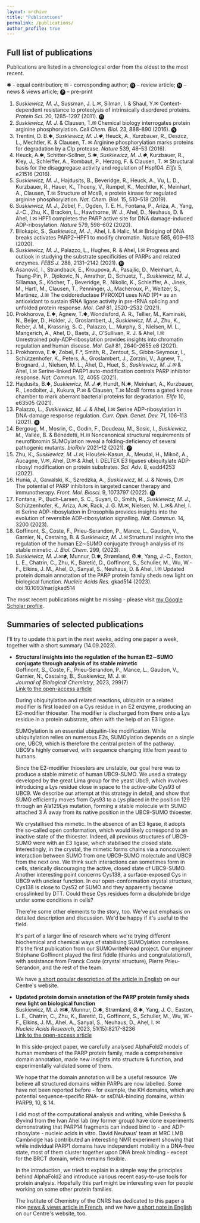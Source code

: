 ```yaml
---
layout: archive
title: "Publications"
permalink: /publications/
author_profile: true
---
```


Full list of publications
------

Publications are listed in a chronological order from the oldest to the most recent.

✱ - equal contribution; ✉ - corresponding author; 🅡 – review article; 🅝 – news & views article; 🅟 – pre-print 

1.	*Suskiewicz, M. J.*, Sussman, J. L.✉, Silman, I. & Shaul, Y.✉ Context-dependent resistance to proteolysis of intrinsically disordered proteins. *Protein Sci.* 20, 1285–1297 (2011). 🅡
2.	*Suskiewicz, M. J.* & Clausen, T.✉ Chemical biology interrogates protein arginine phosphorylation. *Cell Chem. Biol.* 23, 888–890 (2016). 🅝
3.	Trentini, D. B.✱, *Suskiewicz, M. J.✱*, Heuck, A., Kurzbauer, R., Deszcz, L., Mechtler, K. & Clausen, T. ✉ Arginine phosphorylation marks proteins for degradation by a Clp protease. *Nature* 539, 48–53 (2016).
4.	Heuck, A.✱, Schitter-Sollner, S.✱, *Suskiewicz, M. J.✱*, Kurzbauer, R., Kley, J., Schleiffer, A., Rombaut, P., Herzog, F. & Clausen, T. ✉ Structural basis for the disaggregase activity and regulation of Hsp104. *Elife* 5, e21516 (2016).
5.	*Suskiewicz, M. J.*, Hajdusits, B., Beveridge, R., Heuck, A., Vu, L. D., Kurzbauer, R., Hauer, K., Thoeny, V., Rumpel, K., Mechtler, K., Meinhart, A., Clausen, T.✉ Structure of McsB, a protein kinase for regulated arginine phosphorylation. *Nat. Chem. Biol.* 15, 510–518 (2019).
6.	*Suskiewicz, M. J.*, Zobel, F., Ogden, T. E. H., Fontana, P., Ariza, A., Yang, J.-C., Zhu, K., Bracken, L., Hawthorne, W. J., Ahel, D., Neuhaus, D. & Ahel, I.✉ HPF1 completes the PARP active site for DNA damage-induced ADP-ribosylation. *Nature* 579, 598–602 (2020).
7.	Bilokapic, S., *Suskiewicz, M. J.*, Ahel, I. & Halic, M.✉ Bridging of DNA breaks activates PARP2–HPF1 to modify chromatin. *Nature* 585, 609–613 (2020).
8.	*Suskiewicz, M. J.*, Palazzo, L., Hughes, R. & Ahel, I.✉ Progress and outlook in studying the substrate specificities of PARPs and related enzymes. *FEBS J.* 288, 2131–2142 (2021). 🅡
9.	Asanović, I., Strandback, E., Kroupova, A., Pasajlic, D., Meinhart, A., Tsung-Pin, P., Djokovic, N., Anrather, D., Schuetz, T., *Suskiewicz, M. J.*, Sillamaa, S., Köcher, T., Beveridge, R., Nikolic, K., Schleiffer, A., Jinek, M., Hartl, M., Clausen, T., Penninger, J., Macheroux, P., Weitzer, S., Martinez, J.✉ The oxidoreductase PYROXD1 uses NAD (P)+ as an antioxidant to sustain tRNA ligase activity in pre-tRNA splicing and unfolded protein response. *Mol. Cell* 81, 2520–2532 (2021).
10.	Prokhorova, E.✱, Agnew, T.✱, Wondisford, A. R., Tellier, M., Kaminski, N., Beijer, D., Holder, J., Groslambert, J., *Suskiewicz, M. J.*, Zhu, K., Reber, J. M., Krassnig, S. C., Palazzo, L., Murphy, S., Nielsen, M. L., Mangerich, A., Ahel, D., Baets, J., O’Sullivan, R. J. & Ahel, I.✉ Unrestrained poly-ADP-ribosylation provides insights into chromatin regulation and human disease. *Mol. Cell* 81, 2640-2655.e8 (2021).
11.	Prokhorova, E.✱, Zobel, F.*, Smith, R., Zentout, S., Gibbs-Seymour, I., Schützenhofer, K., Peters, A., Groslambert, J., Zorzini, V., Agnew, T., Brognard, J., Nielsen, M. L., Ahel, D., Huet, S., *Suskiewicz, M. J.✉* & Ahel, I.✉ Serine-linked PARP1 auto-modification controls PARP inhibitor response. *Nat. Commun.* 12, 4055 (2021).
12.	Hajdusits, B.✱, *Suskiewicz, M. J.✱*, Hundt, N.✱, Meinhart, A., Kurzbauer, R., Leodolter, J., Kukura, P.✉ & Clausen, T.✉ McsB forms a gated kinase chamber to mark aberrant bacterial proteins for degradation. *Elife* 10, e63505 (2021).
13.	Palazzo, L., *Suskiewicz, M. J.* & Ahel, I.✉ Serine ADP-ribosylation in DNA-damage response regulation. *Curr. Opin. Genet. Dev.* 71, 106–113 (2021). 🅡
14.	Bergoug, M., Mosrin, C., Godin, F., Doudeau, M., Sosic, I., *Suskiewicz, M.*, Vallée, B. & Bénédetti, H.✉ Noncanonical structural requirements of neurofibromin SUMOylation reveal a folding-deficiency of several pathogenic mutants. *bioRxiv* 2021–12 (2021). 🅟
15.	Zhu, K., *Suskiewicz, M. J.✉*, Hloušek-Kasun, A., Meudal, H., Mikoč, A., Aucagne, V.✉, Ahel, D.✉ & Ahel, I. DELTEX E3 ligases ubiquitylate ADP-ribosyl modification on protein substrates. *Sci. Adv.* 8, eadd4253 (2022).
16.	Hunia, J., Gawalski, K., Szredzka, A., *Suskiewicz, M. J.* & Nowis, D.✉ The potential of PARP inhibitors in targeted cancer therapy and immunotherapy. *Front. Mol. Biosci.* 9, 1073797 (2022). 🅡
17.	Fontana, P., Buch-Larsen, S. C., Suyari, O., Smith, R., *Suskiewicz, M. J.*, Schützenhofer, K., Ariza, A.✉, Rack, J. G. M.✉, Nielsen, M. L.✉& Ahel, I.✉ Serine ADP-ribosylation in Drosophila provides insights into the evolution of reversible ADP-ribosylation signalling. *Nat. Commun.* 14, 3200 (2023).
18.	Goffinont, S., Coste, F., Prieu-Serandon, P., Mance, L., Gaudon, V., Garnier, N., Castaing, B. & *Suskiewicz, M. J.✉* Structural insights into the regulation of the human E2∼SUMO conjugate through analysis of its stable mimetic. *J. Biol. Chem.* 299, (2023).
19.	*Suskiewicz, M. J.✉✱*, Munnur, D.✱, Strømland, Ø.✱, Yang, J.-C., Easton, L. E., Chatrin, C., Zhu, K., Baretić, D., Goffinont, S., Schuller, M., Wu, W.-F., Elkins, J. M., Ahel, D., Sanyal, S., Neuhaus, D. & Ahel, I.✉ Updated protein domain annotation of the PARP protein family sheds new light on biological function. *Nucleic Acids Res.* gkad514 (2023). doi:10.1093/nar/gkad514

The most recent publications might be missing - please visit <a href="https://scholar.google.ca/citations?user=Xsix4w8AAAAJ&hl=en">my Google Scholar profile</a>.

Summaries of selected publications
------
I'll try to update this part in the next weeks, adding one paper a week, together with a short summary (14.09.2023).

* **Structural insights into the regulation of the human E2∼SUMO conjugate through analysis of its stable mimetic**<br />
  Goffinont, S., Coste, F., Prieu-Serandon, P., Mance, L., Gaudon, V., Garnier, N., Castaing, B., Suskiewicz, M. J. ✉<br />
  *Journal of Biological Chemistry*, 2023, 299(7)<br />
  <a href="https://www.jbc.org/article/S0021-9258(23)01898-7/fulltext">Link to the open-access article</a>

  During ubiquitylation and related reactions, ubiquitin or a related modifier is first loaded on a Cys residue in an E2 enzyme, producing an E2-modifier thioester. The modifier is discharged from there onto a Lys residue in a protein substrate, often with the help of an E3 ligase.

  SUMOylation is an essential ubiquitin-like modification. While ubiquitylation relies on numerous E2s, SUMOylation depends on a single one, UBC9, which is therefore the central protein of the pathway. UBC9's highly conserved, with sequence changing little from yeast to humans.

  Since the E2-modifier thioesters are unstable, our goal here was to produce a stable mimetic of human UBC9-SUMO. We used a strategy developed by the great Lima group for the yeast Ubc9, which involves introducing a Lys residue close in space to the active-site Cys93 of UBC9. We describe our attempt at this strategy in detail, and show that SUMO efficiently moves from Cys93 to a Lys placed in the position 129 through an Ala129Lys mutation, forming a stable molecule with SUMO attached 3 Å away from its native position in the UBC9-SUMO thioester.

  We crystallised this mimetic. In the absence of an E3 ligase, it adopts the so-called open conformation, which would likely correspond to an inactive state of the thioester. Indeed, all previous structures of UBC9-SUMO were with an E3 ligase, which stabilised the closed state. Interestingly, in the crystal, the mimetic forms chains via a noncovalent interaction between SUMO from one UBC9-SUMO molectule and UBC9 from the next one. We think such interactions can sometimes form in cells, sterically discouraging the active, closed state of UBC9-SUMO. Another interesting point concerns Cys138, a surface-exposed Cys in UBC9 with unclear function. In our open-conformation crystal structure, Cys138 is close to Cys52 of SUMO and they apparently became crosslinked by DTT. Could these Cys residues form a disulphide bridge under some conditions in cells?

  There're some other elements to the story, too. We've put emphasis on detailed description and discussion. We'd be happy if it's useful to the field.

  It's part of a larger line of research where we're trying different biochemical and chemical ways of stabilising SUMOylation complexes. It's the first publication from our SUMOwriteNread project. Our engineer Stéphane Goffinont played the first fiddle (thanks and congratulations!), with assistance from Franck Coste (crystal structure), Pierre Prieu-Serandon, and the rest of the team.

  We have <a href="http://cbm.cnrs-orleans.fr/en/actualite/structural-insights-into-the-sumoylation-reaction-2/">a short popular description of the article in English</a> on our Centre's website.

* **Updated protein domain annotation of the PARP protein family sheds new light on biological function**<br />
  Suskiewicz, M. J. ✉✱, Munnur, D.✱, Strømland, Ø.✱, Yang, J. C., Easton, L. E., Chatrin, C., Zhu, K., Baretić, D., Goffinont, S., Schuller, M., Wu, W.-F., Elkins, J. M., Ahel, A., Sanyal, S., Neuhaus, D., Ahel, I. ✉<br />
  *Nucleic Acids Research*, 2023, 51(15):8217-8236<br />
  <a href="https://academic.oup.com/nar/article/51/15/8217/7199335">Link to the open-access article</a>

  In this side-project paper, we carefully analysed AlphaFold2 models of human members of the PARP protein family, made a comprehensive domain annotation, made new insights into structure & function, and experimentally validated some of them.

  We hope that the domain annotation will be a useful resource. We believe all structured domains within PARPs are now labelled. Some have not been reported before - for example, the KH domains, which are potential sequence-specific RNA- or ssDNA-binding domains, within PARP9, 10, & 14.

  I did most of the computational analysis and writing, while Deeksha & Øyvind from the Ivan Ahel lab (my former group) have done experiments demonstrating that PARP14 fragments can indeed bind to - and ADP-ribosylate - nucleic acids in vitro. David Neuhaus' team at MRC LMB Cambridge has contributed an interesting NMR experiment showing that while individual PARP1 domains have independent mobility in a DNA-free state, most of them cluster together upon DNA break binding - except for the BRCT domain, which remains flexible.
  
  In the  introduction, we tried to explain in a simple way the principles behind AlphaFold2 and introduce various recent easy-to-use tools for protein analysis. Hopefully this part might be interesting even for people working on some other protein families.

  The Institute of Chemistry of the CNRS has dedicated to this paper a nice <a href="https://www.inc.cnrs.fr/fr/cnrsinfo/lintelligence-artificielle-pour-predire-la-forme-des-proteines">news & views article in French</a>, and we have <a href="http://cbm.cnrs-orleans.fr/en/actualite/combining-computers-and-experiments-to-study-the-domain-composition-and-function-of-the-parp-protein-family-2/">a short note in English</a> on our Centre's website, too.
  
